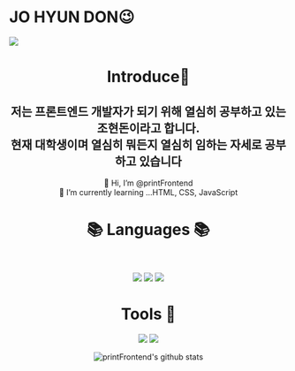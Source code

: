   # JO HYUN DON😉
<img src="https://capsule-render.vercel.app/api?type=waving&color=timeAuto&height=300&section=header&text=Donny%20Github&fontSize=50" />

<div align="center">
  <h1>Introduce🙌 </h1>
  <h2> 저는 프론트엔드 개발자가 되기 위해 열심히 공부하고 있는 조현돈이라고 합니다.</br>
    현재 대학생이며 열심히 뭐든지 열심히 임하는 자세로 공부하고 있습니다</h2>
  👋 Hi, I’m @printFrontend</br>
  🌱 I’m currently learning ...HTML, CSS, JavaScript


  <h1 align="center"><b>📚 Languages 📚</b></h1>
  </br>
  <p align="center">
  <img src="https://img.shields.io/badge/HTML-orange?style=flat&logo=HTML5&logoColor=E34F26"/>
  <img src="https://img.shields.io/badge/CSS-blue?style=flat&logo=CSS3&logoColor=1572B6"/>
  <img src="https://img.shields.io/badge/javascirpt-yellow?style=flat&logo=JavaScript&logoColor=F7DF1E"/>
  <p>
  
   <h1> Tools 🚀</h1>
  <img src="https://img.shields.io/badge/Git-red?style=flat&logo=Git&logoColor=F05032"/>
  <img src="https://img.shields.io/badge/Visual Studio-blue?style=flat&logo=Visual Studio&logoColor=C2D91"/>
  
  ![printFrontend's github stats](https://github-readme-stats.vercel.app/api?username=printFrontend&show_icons=true)
